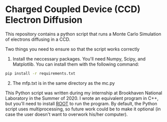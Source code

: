 # Charged Coupled Device (CCD) Electron Diffusion

This repository contains a python script that runs a Monte Carlo Simulation of electrons diffusing in a CCD.

Two things you need to ensure so that the script works correctly

1. Install the neccessary packages. You'll need Numpy, Scipy, and Matplotlib. You can install them with the following command:

```bash
pip install -r requirements.txt
```

2. The mfp.txt is in the same directory as the mc.py

This Python script was written during my internship at Brookhaven National Laboratory in the Summer of 2020. I wrote an equivalent program in C++, but you'll need to install [ROOT](https://root.cern/install/) to run the program. By default, the Python script uses multiprocessing, so future work could be to make it optional (in case the user doesn't want to overwork his/her computer).

